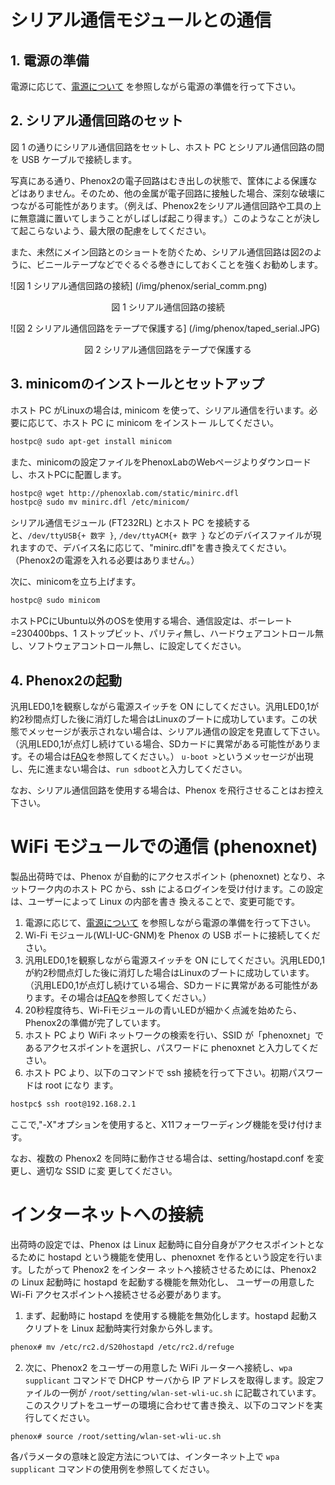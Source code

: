 # シリアル通信モジュールとの通信

## 1. 電源の準備

電源に応じて、[電源について](power.md) を参照しながら電源の準備を行って下さい。

## 2. シリアル通信回路のセット

 図 1 の通りにシリアル通信回路をセットし、ホスト PC とシリアル通信回路の間を USB ケーブルで接続します。

写真にある通り、Phenox2の電子回路はむき出しの状態で、筐体による保護などはありません。そのため、他の金属が電子回路に接触した場合、深刻な破壊につながる可能性があります。（例えば、Phenox2をシリアル通信回路や工具の上に無意識に置いてしまうことがしばしば起こり得ます。）このようなことが決して起こらないよう、最大限の配慮をしてください。

また、未然にメイン回路とのショートを防ぐため、シリアル通信回路は図2のように、ビニールテープなどでぐるぐる巻きにしておくことを強くお勧めします。

![図 1 シリアル通信回路の接続] (/img/phenox/serial_comm.png)
<div align="center">図 1 シリアル通信回路の接続 </div>

![図 2 シリアル通信回路をテープで保護する] (/img/phenox/taped_serial.JPG)
<div align="center">図 2 シリアル通信回路をテープで保護する </div>

## 3. minicomのインストールとセットアップ

ホスト PC がLinuxの場合は, minicom を使って、シリアル通信を行います。必要に応じて、ホスト PC に minicom をインストー ルしてください。
```bash
hostpc@ sudo apt-get install minicom
```
また、minicomの設定ファイルをPhenoxLabのWebページよりダウンロードし、ホストPCに配置します。
```bash
hostpc@ wget http://phenoxlab.com/static/minirc.dfl
hostpc@ sudo mv minirc.dfl /etc/minicom/
```
シリアル通信モジュール (FT232RL) とホスト PC を接続すると、`/dev/ttyUSB{+ 数字 }`, `/dev/ttyACM{+ 数字 }` などのデバイスファイルが現れますので、デバイス名に応じて、"minirc.dfl"を書き換えてください。（Phenox2の電源を入れる必要はありません。）
  
次に、minicomを立ち上げます。
```bash
hostpc@ sudo minicom 
```

ホストPCにUbuntu以外のOSを使用する場合、通信設定は、ボーレート=230400bps、1 ストップビット、パリティ無し、ハードウェアコントロール無し、ソフトウェアコントロール無し、に設定してください。
  
## 4. Phenox2の起動
汎用LED0,1を観察しながら電源スイッチを ON にしてください。汎用LED0,1が約2秒間点灯した後に消灯した場合はLinuxのブートに成功しています。この状態でメッセージが表示されない場合は、シリアル通信の設定を見直して下さい。（汎用LED0,1が点灯し続けている場合、SDカードに異常がある可能性があります。その場合は[FAQ](../faq.md)を参照してください。）
``u-boot >``というメッセージが出現し、先に進まない場合は、``run sdboot``と入力してください。

なお、シリアル通信回路を使用する場合は、Phenox を飛行させることはお控え下さい。


# WiFi モジュールでの通信 (phenoxnet)
製品出荷時では、Phenox が自動的にアクセスポイント (phenoxnet) となり、ネットワーク内のホスト PC から、ssh によるログインを受け付けます。この設定は、ユーザーによって Linux の内部を書き 換えることで、変更可能です。

1. 電源に応じて、[電源について](power.md) を参照しながら電源の準備を行って下さい。
2. Wi-Fi モジュール(WLI-UC-GNM)を Phenox の USB ポートに接続してください。
3. 汎用LED0,1を観察しながら電源スイッチを ON にしてください。汎用LED0,1が約2秒間点灯した後に消灯した場合はLinuxのブートに成功しています。（汎用LED0,1が点灯し続けている場合、SDカードに異常がある可能性があります。その場合は[FAQ](../faq.md)を参照してください。）
4. 20秒程度待ち、Wi-Fiモジュールの青いLEDが細かく点滅を始めたら、Phenox2の準備が完了しています。
5. ホスト PC より WiFi ネットワークの検索を行い、SSID が「phenoxnet」であるアクセスポイントを選択し、パスワードに phenoxnet と入力してください。
6. ホスト PC より、以下のコマンドで ssh 接続を行って下さい。初期パスワードは root になり ます。    
```bash
hostpc$ ssh root@192.168.2.1
```
ここで,"-X"オプションを使用すると、X11フォーワーディング機能を受け付けます。

なお、複数の Phenox2 を同時に動作させる場合は、setting/hostapd.conf を変更し、適切な SSID に変 更してください。

# インターネットへの接続
出荷時の設定では、Phenox は Linux 起動時に自分自身がアクセスポイントとなるために hostapd という機能を使用し、phenoxnet を作るという設定を行います。したがって Phenox2 をインター ネットへ接続させるためには、Phenox2 の Linux 起動時に hostapd を起動する機能を無効化し、 ユーザーの用意した Wi-Fi アクセスポイントへ接続させる必要があります。

1. まず、起動時に hostapd を使用する機能を無効化します。hostapd 起動スクリプトを Linux 起動時実行対象から外します。    
```bash
phenox# mv /etc/rc2.d/S20hostapd /etc/rc2.d/refuge
```
2. 次に、Phenox2 をユーザーの用意した WiFi ルーターへ接続し、`wpa supplicant` コマンドで DHCP サーバから IP アドレスを取得します。設定ファイルの一例が `/root/setting/wlan-set-wli-uc.sh` に記載されています。このスクリプトをユーザーの環境に合わせて書き換え、以下のコマンドを実 行してください。
```bash
phenox# source /root/setting/wlan-set-wli-uc.sh
```

各パラメータの意味と設定方法については、インターネット上で `wpa supplicant` コマンドの使用例を参照してください。
